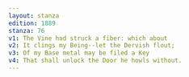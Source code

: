 ```yaml
---
layout: stanza
edition: 1889
stanza: 76
v1: The Vine had struck a fiber: which about
v2: It clings my Being--let the Dervish flout;
v3: Of my Base metal may be filed a Key
v4: That shall unlock the Door he howls without.
---
```

